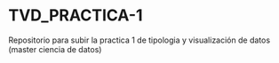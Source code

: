 # TVD_PRACTICA-1
Repositorio para subir la practica 1 de tipologia y visualización de datos (master ciencia de datos)
